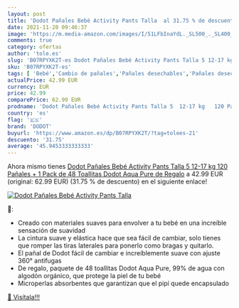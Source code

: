 ```yaml
---
layout: post
title: 'Dodot Pañales Bebé Activity Pants Talla  al 31.75 % de descuento'
date: 2021-11-20 09:46:37
image: 'https://m.media-amazon.com/images/I/51LFbInaYdL._SL500_._SL400_.jpg'
comments: true
category: ofertas
author: 'tole.es'
slug: 'B07RPYXK2T-es Dodot Pañales Bebé Activity Pants Talla 5 12-17 kg 120...'
sku: 'B07RPYXK2T-es'
tags: [ 'Bebé','Cambio de pañales','Pañales desechables','Pañales desechables para bebés','Pañales para bebé','bebé','dodot','pañales', ]
actualPrice: 42.99 EUR
currency: EUR
price: 42.99
comparePrice: 62.99 EUR
prodname: 'Dodot Pañales Bebé Activity Pants Talla 5  12-17 kg   120 Pañales + 1 Pack de 48 Toallitas Dodot Aqua Pure de Regalo'
country: 'es'
flag: '🇪🇸'
brand: 'DODOT'
buyurl: 'https://www.amazon.es/dp/B07RPYXK2T/?tag=tolees-21'
descuento: '31.75'
average: '45.9453333333333'
---
```


Ahora mismo tienes [Dodot Pañales Bebé Activity Pants Talla 5  12-17 kg   120 Pañales + 1 Pack de 48 Toallitas Dodot Aqua Pure de Regalo](https://www.amazon.es/dp/B07RPYXK2T/?tag=tolees-21) a 42.99 EUR (original: 62.99 EUR) (31.75 %  de descuento) en el siguiente enlace!

[![Dodot Pañales Bebé Activity Pants Talla ](https://m.media-amazon.com/images/I/51LFbInaYdL._SL500_._SL400_.jpg)](https://www.amazon.es/dp/B07RPYXK2T/?tag=tolees-21)

🔎:

- Creado con materiales suaves para envolver a tu bebé en una increíble sensación de suavidad
- La cintura suave y elástica hace que sea fácil de cambiar, solo tienes que romper las tiras laterales para ponerlo como bragas y quitarlo.
- El pañal de Dodot fácil de cambiar e increíblemente suave con ajuste 360° antifugas
- De regalo, paquete de 48 toallitas Dodot Aqua Pure, 99% de agua con algodón orgánico, que protege la piel de tu bebé
- Microperlas absorbentes que garantizan que el pipí quede encapsulado

[🛒 Visítala!!!](https://www.amazon.es/dp/B07RPYXK2T/?tag=tolees-21)
